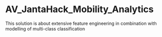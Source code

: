 # AV_JantaHack_Mobility_Analytics
This solution is about extensive feature engineering in combination with modelling of multi-class classification
